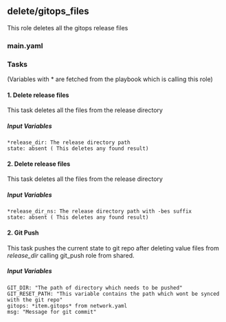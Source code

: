 ## delete/gitops_files
This role deletes all the gitops release files
### main.yaml
### Tasks
(Variables with * are fetched from the playbook which is calling this role)
#### 1. Delete release files
This task deletes all the files from the release directory
##### Input Variables
    *release_dir: The release directory path
    state: absent ( This deletes any found result)

#### 2. Delete release files
This task deletes all the files from the release directory
##### Input Variables
    *release_dir_ns: The release directory path with -bes suffix
    state: absent ( This deletes any found result)

#### 2. Git Push
This task pushes the current state to git repo after deleting value files from *release_dir* calling git_push role from shared.
##### Input Variables
    GIT_DIR: "The path of directory which needs to be pushed"    
    GIT_RESET_PATH: "This variable contains the path which wont be synced with the git repo"
    gitops: *item.gitops* from network.yaml
    msg: "Message for git commit"
